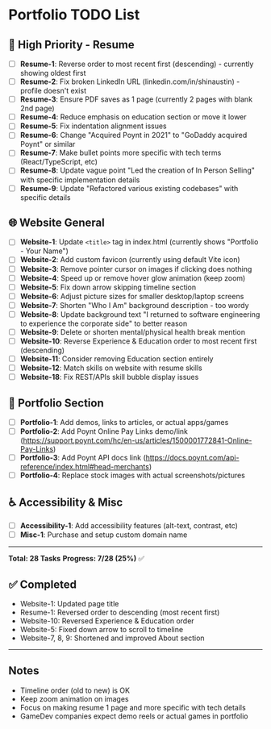 # Portfolio TODO List

## 🎯 High Priority - Resume

- [ ] **Resume-1**: Reverse order to most recent first (descending) - currently showing oldest first
- [ ] **Resume-2**: Fix broken LinkedIn URL (linkedin.com/in/shinaustin) - profile doesn't exist
- [ ] **Resume-3**: Ensure PDF saves as 1 page (currently 2 pages with blank 2nd page)
- [ ] **Resume-4**: Reduce emphasis on education section or move it lower
- [ ] **Resume-5**: Fix indentation alignment issues
- [ ] **Resume-6**: Change "Acquired Poynt in 2021" to "GoDaddy acquired Poynt" or similar
- [ ] **Resume-7**: Make bullet points more specific with tech terms (React/TypeScript, etc)
- [ ] **Resume-8**: Update vague point "Led the creation of In Person Selling" with specific implementation details
- [ ] **Resume-9**: Update "Refactored various existing codebases" with specific details

## 🌐 Website General

- [ ] **Website-1**: Update `<title>` tag in index.html (currently shows "Portfolio - Your Name")
- [ ] **Website-2**: Add custom favicon (currently using default Vite icon)
- [ ] **Website-3**: Remove pointer cursor on images if clicking does nothing
- [ ] **Website-4**: Speed up or remove hover glow animation (keep zoom)
- [ ] **Website-5**: Fix down arrow skipping timeline section
- [ ] **Website-6**: Adjust picture sizes for smaller desktop/laptop screens
- [ ] **Website-7**: Shorten "Who I Am" background description - too wordy
- [ ] **Website-8**: Update background text "I returned to software engineering to experience the corporate side" to better reason
- [ ] **Website-9**: Delete or shorten mental/physical health break mention
- [ ] **Website-10**: Reverse Experience & Education order to most recent first (descending)
- [ ] **Website-11**: Consider removing Education section entirely
- [ ] **Website-12**: Match skills on website with resume skills
- [ ] **Website-18**: Fix REST/APIs skill bubble display issues

## 💼 Portfolio Section

- [ ] **Portfolio-1**: Add demos, links to articles, or actual apps/games
- [ ] **Portfolio-2**: Add Poynt Online Pay Links demo/link (https://support.poynt.com/hc/en-us/articles/1500001772841-Online-Pay-Links)
- [ ] **Portfolio-3**: Add Poynt API docs link (https://docs.poynt.com/api-reference/index.html#head-merchants)
- [ ] **Portfolio-4**: Replace stock images with actual screenshots/pictures

## ♿ Accessibility & Misc

- [ ] **Accessibility-1**: Add accessibility features (alt-text, contrast, etc)
- [ ] **Misc-1**: Purchase and setup custom domain name

---

**Total: 28 Tasks**
**Progress: 7/28 (25%)** ✅

## ✅ Completed
- Website-1: Updated page title
- Resume-1: Reversed order to descending (most recent first)
- Website-10: Reversed Experience & Education order 
- Website-5: Fixed down arrow to scroll to timeline
- Website-7, 8, 9: Shortened and improved About section

---

## Notes
- Timeline order (old to new) is OK
- Keep zoom animation on images
- Focus on making resume 1 page and more specific with tech details
- GameDev companies expect demo reels or actual games in portfolio

